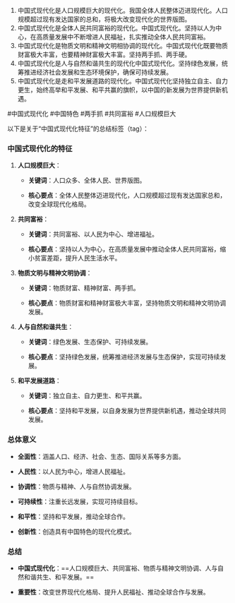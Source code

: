 1. 中国式现代化是人口规模巨大的现代化。我国全体人民整体迈进现代化。人口规模超过现有发达国家的总和，将极大改变现代化的世界版图。
2. 中国式现代化是全体人民共同富裕的现代化。中国式现代化。坚持以人为中心，在高质量发展中不断增进人民福祉，扎实推动全体人民共同富裕。
3. 中国式现代化是物质文明和精神文明相协调的现代化。中国式现代化既要物质财富极大丰富，也要精神财富极大丰富。坚持两手抓、两手硬。 
4. 中国式现代化是人与自然和谐共生的现代化中国式现代化。坚持绿色发展，统筹推进经济社会发展和生态环境保护，确保可持续发展。 
5. 中国式现代化是走和平发展道路的现代化。中国式现代化坚持独立自主、自力更生，始终高举和平发展、和平共赢的旗帜，以中国的新发展为世界提供新机遇。



#中国式现代化 #中国特色 #两手抓 #共同富裕 #人口规模巨大 


以下是关于“中国式现代化特征”的总结标签（tag）：

### 中国式现代化的特征

1. **人口规模巨大**：
    
    - **关键词**：人口众多、全体人民、世界版图。
        
    - **核心要点**：全体人民整体迈进现代化，人口规模超过现有发达国家总和，改变全球现代化格局。
        
2. **共同富裕**：
    
    - **关键词**：共同富裕、以人民为中心、增进福祉。
        
    - **核心要点**：坚持以人为中心，在高质量发展中推动全体人民共同富裕，缩小贫富差距，提升人民生活水平。
        
3. **物质文明与精神文明协调**：
    
    - **关键词**：物质财富、精神财富、两手抓。
        
    - **核心要点**：物质财富和精神财富极大丰富，坚持物质文明和精神文明协调发展。
        
4. **人与自然和谐共生**：
    
    - **关键词**：绿色发展、生态保护、可持续发展。
        
    - **核心要点**：坚持绿色发展，统筹推进经济发展与生态保护，实现可持续发展。
        
5. **和平发展道路**：
    
    - **关键词**：独立自主、自力更生、和平共赢。
        
    - **核心要点**：坚持和平发展，以自身发展为世界提供新机遇，推动全球共同发展。
        

### 总体意义

- **全面性**：涵盖人口、经济、社会、生态、国际关系等多方面。
    
- **人民性**：以人民为中心，增进人民福祉。
    
- **协调性**：物质与精神、人与自然协调发展。
    
- **可持续性**：注重长远发展，实现可持续目标。
    
- **和平性**：坚持和平发展，推动全球合作。
    
- **创新性**：创造具有中国特色的现代化模式。
    

### 总结

- **中国式现代化**：==人口规模巨大、共同富裕、物质与精神文明协调、人与自然和谐共生、和平发展。==
    
- **重要性**：改变世界现代化格局、提升人民福祉、推动全球合作与发展。
